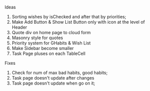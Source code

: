 Ideas

1. Sorting wishes by isChecked and after that by priorities;
2. Make Add Button & Show List Button only with icon at the level of Header
3. Quote div on home page to cloud form
4. Masonry style for quotes
5. Priority system for GHabits & Wish List
6. Make Sidebar become smaller
7. Task Page pluses on each TableCell

Fixes

1. Check for num of max bad habits, good habits;
2. Task page doesn't update after changes
3. Task page doesn't update when go on it;
